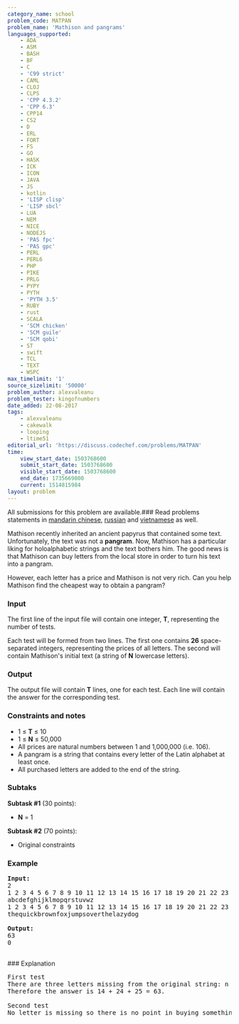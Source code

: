 ```yaml
---
category_name: school
problem_code: MATPAN
problem_name: 'Mathison and pangrams'
languages_supported:
    - ADA
    - ASM
    - BASH
    - BF
    - C
    - 'C99 strict'
    - CAML
    - CLOJ
    - CLPS
    - 'CPP 4.3.2'
    - 'CPP 6.3'
    - CPP14
    - CS2
    - D
    - ERL
    - FORT
    - FS
    - GO
    - HASK
    - ICK
    - ICON
    - JAVA
    - JS
    - kotlin
    - 'LISP clisp'
    - 'LISP sbcl'
    - LUA
    - NEM
    - NICE
    - NODEJS
    - 'PAS fpc'
    - 'PAS gpc'
    - PERL
    - PERL6
    - PHP
    - PIKE
    - PRLG
    - PYPY
    - PYTH
    - 'PYTH 3.5'
    - RUBY
    - rust
    - SCALA
    - 'SCM chicken'
    - 'SCM guile'
    - 'SCM qobi'
    - ST
    - swift
    - TCL
    - TEXT
    - WSPC
max_timelimit: '1'
source_sizelimit: '50000'
problem_author: alexvaleanu
problem_tester: kingofnumbers
date_added: 22-08-2017
tags:
    - alexvaleanu
    - cakewalk
    - looping
    - ltime51
editorial_url: 'https://discuss.codechef.com/problems/MATPAN'
time:
    view_start_date: 1503768600
    submit_start_date: 1503768600
    visible_start_date: 1503768600
    end_date: 1735669800
    current: 1514815984
layout: problem
---
```

All submissions for this problem are available.### Read problems statements in [mandarin chinese](http://www.codechef.com/download/translated/LTIME51/mandarin/MATPAN.pdf), [russian](http://www.codechef.com/download/translated/LTIME51/russian/MATPAN.pdf) and [vietnamese](http://www.codechef.com/download/translated/LTIME51/vietnamese/MATPAN.pdf) as well.

 Mathison recently inherited an ancient papyrus that contained some text. Unfortunately, the text was not a **pangram**. Now, Mathison has a particular liking for holoalphabetic strings and the text bothers him. The good news is that Mathison can buy letters from the local store in order to turn his text into a pangram.

 However, each letter has a price and Mathison is not very rich. Can you help Mathison find the cheapest way to obtain a pangram?

### Input

The first line of the input file will contain one integer, **T**, representing the number of tests.

Each test will be formed from two lines. The first one contains **26** space-separated integers, representing the prices of all letters. The second will contain Mathison's initial text (a string of **N** lowercase letters).

### Output

The output file will contain **T** lines, one for each test. Each line will contain the answer for the corresponding test.

### Constraints and notes

- 1 ≤ **T** ≤ 10
- 1 ≤ **N** ≤ 50,000
- All prices are natural numbers between 1 and 1,000,000 (i.e. 106).
- A pangram is a string that contains every letter of the Latin alphabet at least once.
- All purchased letters are added to the end of the string.

### Subtaks

**Subtask #1** (30 points):

- **N** = 1

**Subtask #2** (70 points):

- Original constraints

### Example

<pre><b>Input:</b>
2
1 2 3 4 5 6 7 8 9 10 11 12 13 14 15 16 17 18 19 20 21 22 23 24 25 26
abcdefghijklmopqrstuvwz
1 2 3 4 5 6 7 8 9 10 11 12 13 14 15 16 17 18 19 20 21 22 23 24 25 26
thequickbrownfoxjumpsoverthelazydog

<b>Output:</b>
63
0

</pre>### Explanation
<pre>
First test
There are three letters missing from the original string: n (price 14), x (price 24), and y (price 25).
Therefore the answer is 14 + 24 + 25 = 63.

Second test
No letter is missing so there is no point in buying something. The answer is 0.

</pre>